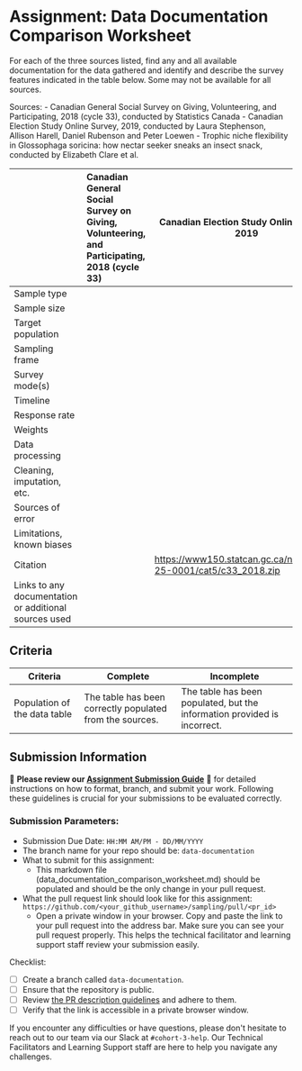 # Assignment: Data Documentation Comparison Worksheet

For each of the three sources listed, find any and all available documentation for the data gathered and identify and describe the survey features indicated in the table below. Some may not be available for all sources.

Sources: - Canadian General Social Survey on Giving, Volunteering, and Participating, 2018 (cycle 33), conducted by Statistics Canada - Canadian Election Study Online Survey, 2019, conducted by Laura Stephenson, Allison Harell, Daniel Rubenson and Peter Loewen - Trophic niche flexibility in Glossophaga soricina: how nectar seeker sneaks an insect snack, conducted by Elizabeth Clare et al.

|                                                       | Canadian General Social Survey on Giving, Volunteering, and Participating, 2018 (cycle 33) | Canadian Election Study Online Survey, 2019 | Trophic niche flexibility in Glossophaga soricina: how nectar seeker sneaks an insect snack |
|----------------|:--------------------|----------------|---------------------|
| Sample type                                           |                                                                                            |                                             |                                                                                             |
| Sample size                                           |                                                                                            |                                             |                                                                                             |
| Target population                                     |                                                                                            |                                             |                                                                                             |
| Sampling frame                                        |                                                                                            |                                             |                                                                                             |
| Survey mode(s)                                        |                                                                                            |                                             |                                                                                             |
| Timeline                                              |                                                                                            |                                             |                                                                                             |
| Response rate                                         |                                                                                            |                                             |                                                                                             |
| Weights                                               |                                                                                            |                                             |                                                                                             |
| Data processing                                       |                                                                                            |                                             |                                                                                             |
| Cleaning, imputation, etc.                            |                                                                                            |                                             |                                                                                             |
| Sources of error                                      |                                                                                            |                                             |                                                                                             |
| Limitations, known biases                             |                                                                                            |                                             |                                                                                             |
| Citation                                              |                                                                                            | https://www150.statcan.gc.ca/n1/pub/45-25-0001/cat5/c33_2018.zip                                             |                                                                                            |
| Links to any documentation or additional sources used |                                                                                            |                                             |                                                                                             |

## Criteria

|Criteria|Complete|Incomplete|
|--------|----|----|
|Population of the data table|The table has been correctly populated from the sources.|The table has been populated, but the information provided is incorrect.|

## Submission Information

🚨 **Please review our [Assignment Submission Guide](https://github.com/UofT-DSI/onboarding/blob/main/onboarding_documents/submissions.md)** 🚨 for detailed instructions on how to format, branch, and submit your work. Following these guidelines is crucial for your submissions to be evaluated correctly.

### Submission Parameters:
* Submission Due Date: `HH:MM AM/PM - DD/MM/YYYY`
* The branch name for your repo should be: `data-documentation`
* What to submit for this assignment:
     * This markdown file (data_documentation_comparison_worksheet.md) should be populated and should be the only change in your pull request.
* What the pull request link should look like for this assignment: `https://github.com/<your_github_username>/sampling/pull/<pr_id>`
     * Open a private window in your browser. Copy and paste the link to your pull request into the address bar. Make sure you can see your pull request properly. This helps the technical facilitator and learning support staff review your submission easily.

Checklist:
- [ ] Create a branch called `data-documentation`.
- [ ] Ensure that the repository is public.
- [ ] Review [the PR description guidelines](https://github.com/UofT-DSI/onboarding/blob/main/onboarding_documents/submissions.md#guidelines-for-pull-request-descriptions) and adhere to them.
- [ ] Verify that the link is accessible in a private browser window.

If you encounter any difficulties or have questions, please don't hesitate to reach out to our team via our Slack at `#cohort-3-help`. Our Technical Facilitators and Learning Support staff are here to help you navigate any challenges.
